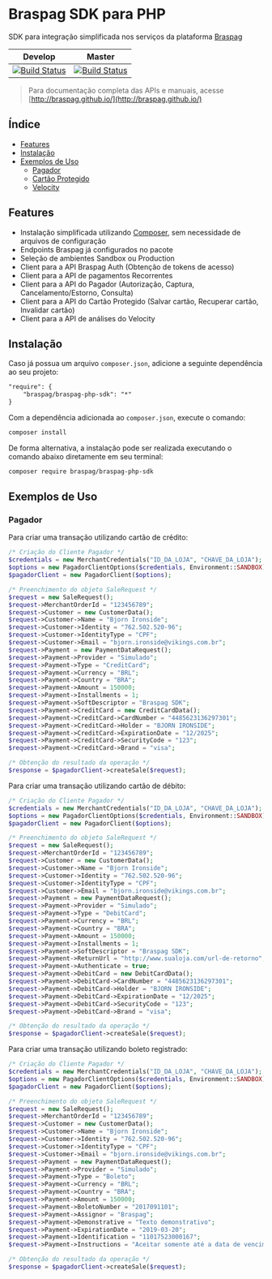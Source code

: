 # Braspag SDK para PHP

SDK para integração simplificada nos serviços da plataforma [Braspag](http://www.braspag.com.br/#solucoes)

| Develop | Master 
|---|---|
| [![Build Status](https://braspag.visualstudio.com/Innovation/_apis/build/status/Braspag-PHP-SDK?branchName=develop)](https://braspag.visualstudio.com/Innovation/_build/latest?definitionId=573&branchName=develop) | [![Build Status](https://braspag.visualstudio.com/Innovation/_apis/build/status/Braspag-PHP-SDK?branchName=master)](https://braspag.visualstudio.com/Innovation/_build/latest?definitionId=573&branchName=master) 

> Para documentação completa das APIs e manuais, acesse [http://braspag.github.io/](http://braspag.github.io/)

## Índice

- [Features](#features)
- [Instalação](#instalacao)
- [Exemplos de Uso](#exemplos-de-uso)
    - [Pagador](#pagador)
    - [Cartão Protegido](#cartao-protegido)
    - [Velocity](#velocity)
    
## Features

* Instalação simplificada utilizando [Composer](https://getcomposer.org/), sem necessidade de arquivos de configuração
* Endpoints Braspag já configurados no pacote
* Seleção de ambientes Sandbox ou Production
* Client para a API Braspag Auth (Obtenção de tokens de acesso)
* Client para a API de pagamentos Recorrentes
* Client para a API do Pagador (Autorização, Captura, Cancelamento/Estorno, Consulta)
* Client para a API do Cartão Protegido (Salvar cartão, Recuperar cartão, Invalidar cartão)
* Client para a API de análises do Velocity

## Instalação

Caso já possua um arquivo `composer.json`, adicione a seguinte dependência ao seu projeto:

```xml
"require": {
    "braspag/braspag-php-sdk": "*"
}
```

Com a dependência adicionada ao `composer.json`, execute o comando:

```xml
composer install
```

De forma alternativa, a instalação pode ser realizada executando o comando abaixo diretamente em seu terminal:

```xml
composer require braspag/braspag-php-sdk
```

## Exemplos de Uso

### Pagador

Para criar uma transação utilizando cartão de crédito:

```php
/* Criação do Cliente Pagador */
$credentials = new MerchantCredentials("ID_DA_LOJA", "CHAVE_DA_LOJA");
$options = new PagadorClientOptions($credentials, Environment::SANDBOX);
$pagadorClient = new PagadorClient($options);

/* Preenchimento do objeto SaleRequest */
$request = new SaleRequest();
$request->MerchantOrderId = "123456789";
$request->Customer = new CustomerData();
$request->Customer->Name = "Bjorn Ironside";
$request->Customer->Identity = "762.502.520-96";
$request->Customer->IdentityType = "CPF";
$request->Customer->Email = "bjorn.ironside@vikings.com.br";
$request->Payment = new PaymentDataRequest();
$request->Payment->Provider = "Simulado";
$request->Payment->Type = "CreditCard";
$request->Payment->Currency = "BRL";
$request->Payment->Country = "BRA";
$request->Payment->Amount = 150000;
$request->Payment->Installments = 1;
$request->Payment->SoftDescriptor = "Braspag SDK";
$request->Payment->CreditCard = new CreditCardData();
$request->Payment->CreditCard->CardNumber = "4485623136297301";
$request->Payment->CreditCard->Holder = "BJORN IRONSIDE";
$request->Payment->CreditCard->ExpirationDate = "12/2025";
$request->Payment->CreditCard->SecurityCode = "123";
$request->Payment->CreditCard->Brand = "visa";

/* Obtenção do resultado da operação */
$response = $pagadorClient->createSale($request);
```

Para criar uma transação utilizando cartão de débito:

```php
/* Criação do Cliente Pagador */
$credentials = new MerchantCredentials("ID_DA_LOJA", "CHAVE_DA_LOJA");
$options = new PagadorClientOptions($credentials, Environment::SANDBOX);
$pagadorClient = new PagadorClient($options);

/* Preenchimento do objeto SaleRequest */
$request = new SaleRequest();
$request->MerchantOrderId = "123456789";
$request->Customer = new CustomerData();
$request->Customer->Name = "Bjorn Ironside";
$request->Customer->Identity = "762.502.520-96";
$request->Customer->IdentityType = "CPF";
$request->Customer->Email = "bjorn.ironside@vikings.com.br";
$request->Payment = new PaymentDataRequest();
$request->Payment->Provider = "Simulado";
$request->Payment->Type = "DebitCard";
$request->Payment->Currency = "BRL";
$request->Payment->Country = "BRA";
$request->Payment->Amount = 150000;
$request->Payment->Installments = 1;
$request->Payment->SoftDescriptor = "Braspag SDK";
$request->Payment->ReturnUrl = "http://www.sualoja.com/url-de-retorno";
$request->Payment->Authenticate = true;
$request->Payment->DebitCard = new DebitCardData();
$request->Payment->DebitCard->CardNumber = "4485623136297301";
$request->Payment->DebitCard->Holder = "BJORN IRONSIDE";
$request->Payment->DebitCard->ExpirationDate = "12/2025";
$request->Payment->DebitCard->SecurityCode = "123";
$request->Payment->DebitCard->Brand = "visa";

/* Obtenção do resultado da operação */
$response = $pagadorClient->createSale($request);
```

Para criar uma transação utilizando boleto registrado:

```php
/* Criação do Cliente Pagador */
$credentials = new MerchantCredentials("ID_DA_LOJA", "CHAVE_DA_LOJA");
$options = new PagadorClientOptions($credentials, Environment::SANDBOX);
$pagadorClient = new PagadorClient($options);

/* Preenchimento do objeto SaleRequest */
$request = new SaleRequest();
$request->MerchantOrderId = "123456789";
$request->Customer = new CustomerData();
$request->Customer->Name = "Bjorn Ironside";
$request->Customer->Identity = "762.502.520-96";
$request->Customer->IdentityType = "CPF";
$request->Customer->Email = "bjorn.ironside@vikings.com.br";
$request->Payment = new PaymentDataRequest();
$request->Payment->Provider = "Simulado";
$request->Payment->Type = "Boleto";
$request->Payment->Currency = "BRL";
$request->Payment->Country = "BRA";
$request->Payment->Amount = 150000;
$request->Payment->BoletoNumber = "2017091101";
$request->Payment->Assignor = "Braspag";
$request->Payment->Demonstrative = "Texto demonstrativo";
$request->Payment->ExpirationDate = "2019-03-20";
$request->Payment->Identification = "11017523000167";
$request->Payment->Instructions = "Aceitar somente até a data de vencimento.";

/* Obtenção do resultado da operação */
$response = $pagadorClient->createSale($request);
```
